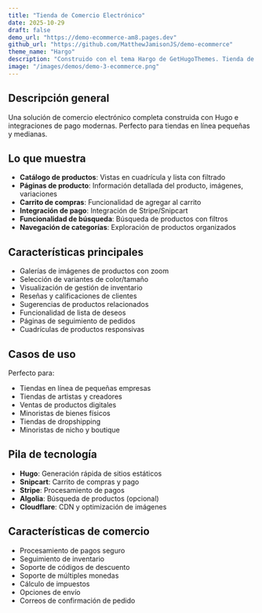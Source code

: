 ```yaml
---
title: "Tienda de Comercio Electrónico"
date: 2025-10-29
draft: false
demo_url: "https://demo-ecommerce-am8.pages.dev"
github_url: "https://github.com/MatthewJamisonJS/demo-ecommerce"
theme_name: "Hargo"
description: "Construido con el tema Hargo de GetHugoThemes. Tienda de comercio electrónico completa con catálogos de productos, carrito e integración de pago."
image: "/images/demos/demo-3-ecommerce.png"
---
```


## Descripción general

Una solución de comercio electrónico completa construida con Hugo e integraciones de pago modernas. Perfecto para tiendas en línea pequeñas y medianas.

## Lo que muestra

- **Catálogo de productos**: Vistas en cuadrícula y lista con filtrado
- **Páginas de producto**: Información detallada del producto, imágenes, variaciones
- **Carrito de compras**: Funcionalidad de agregar al carrito
- **Integración de pago**: Integración de Stripe/Snipcart
- **Funcionalidad de búsqueda**: Búsqueda de productos con filtros
- **Navegación de categorías**: Exploración de productos organizados

## Características principales

- Galerías de imágenes de productos con zoom
- Selección de variantes de color/tamaño
- Visualización de gestión de inventario
- Reseñas y calificaciones de clientes
- Sugerencias de productos relacionados
- Funcionalidad de lista de deseos
- Páginas de seguimiento de pedidos
- Cuadrículas de productos responsivas

## Casos de uso

Perfecto para:
- Tiendas en línea de pequeñas empresas
- Tiendas de artistas y creadores
- Ventas de productos digitales
- Minoristas de bienes físicos
- Tiendas de dropshipping
- Minoristas de nicho y boutique

## Pila de tecnología

- **Hugo**: Generación rápida de sitios estáticos
- **Snipcart**: Carrito de compras y pago
- **Stripe**: Procesamiento de pagos
- **Algolia**: Búsqueda de productos (opcional)
- **Cloudflare**: CDN y optimización de imágenes

## Características de comercio

- Procesamiento de pagos seguro
- Seguimiento de inventario
- Soporte de códigos de descuento
- Soporte de múltiples monedas
- Cálculo de impuestos
- Opciones de envío
- Correos de confirmación de pedido
